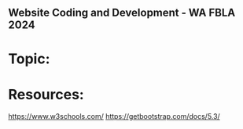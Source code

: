  ## Website Coding and Development - WA FBLA 2024

# Topic:



# Resources:
https://www.w3schools.com/
https://getbootstrap.com/docs/5.3/
